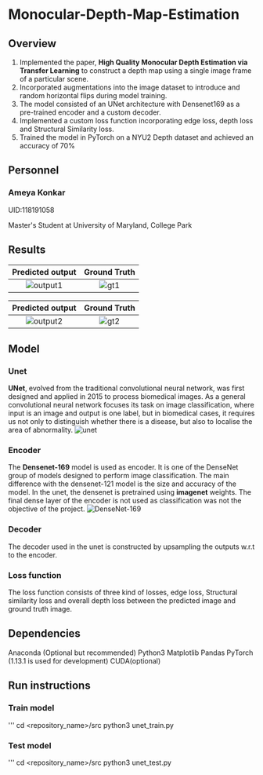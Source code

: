 # Monocular-Depth-Map-Estimation

## Overview
1. Implemented the paper, **High Quality Monocular Depth Estimation via Transfer Learning** to construct a depth map using a single image frame of a particular scene.
2. Incorporated augmentations into the image dataset to introduce and random horizontal flips during model training.
3. The model consisted of an UNet architecture with Densenet169 as a pre-trained encoder and a custom decoder.
4. Implemented a custom loss function incorporating edge loss, depth loss and Structural Similarity loss. 
5. Trained the model in PyTorch on a NYU2 Depth dataset and achieved an accuracy of 70%

## Personnel
### Ameya Konkar 

UID:118191058

Master's Student at University of Maryland, College Park

## Results

Predicted output            | Ground Truth
:-------------------------:|:-------------------------:
![output1](https://user-images.githubusercontent.com/78075049/226758757-d53e1529-58fe-4ea1-8762-fee2c9fbac3b.png)  |  ![gt1](https://user-images.githubusercontent.com/78075049/226758776-d5bbff61-68be-4bbf-bceb-a47fcb2d5513.png)

Predicted output            | Ground Truth
:-------------------------:|:-------------------------:
![output2](https://user-images.githubusercontent.com/78075049/226758803-a921ac92-1c5d-44e6-ab2e-429644e63413.png)  | ![gt2](https://user-images.githubusercontent.com/78075049/226758833-4cf65616-69f5-4e8f-81dd-87399438b549.png)

## Model
### Unet
**UNet**, evolved from the traditional convolutional neural network, was first designed and applied in 2015 to process biomedical images. As a general convolutional neural network focuses its task on image classification, where input is an image and output is one label, but in biomedical cases, it requires us not only to distinguish whether there is a disease, but also to localise the area of abnormality.
![unet](https://user-images.githubusercontent.com/78075049/226468500-b069cdc4-b6d2-493b-9ff7-b2580d1a67f2.png)

### Encoder
The **Densenet-169** model is used as encoder. It is one of the DenseNet group of models designed to perform image classification. The main difference with the densenet-121 model is the size and accuracy of the model. In the unet, the densenet is pretrained using **imagenet** weights. The final dense layer of the encoder is not used as classification was not the objective of the project.
![DenseNet-169](https://user-images.githubusercontent.com/78075049/226468124-afc0e1c2-47bd-4ec0-b79c-53113f1d68f0.png)

### Decoder 
The decoder used in the unet is constructed by upsampling the outputs w.r.t to the encoder.

### Loss function
The loss function consists of three kind of losses, edge loss, Structural similarity loss and overall depth loss between the predicted image and ground truth image.

## Dependencies
Anaconda (Optional but recommended)
Python3
Matplotlib
Pandas
PyTorch (1.13.1 is used for development) 
CUDA(optional)

## Run instructions
### Train model
'''
cd <repository_name>/src
python3 unet_train.py

### Test model
'''
cd <repository_name>/src
python3 unet_test.py



